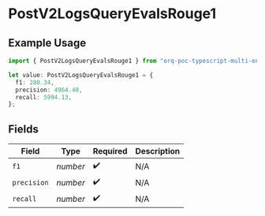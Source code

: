 # PostV2LogsQueryEvalsRouge1

## Example Usage

```typescript
import { PostV2LogsQueryEvalsRouge1 } from "orq-poc-typescript-multi-env-version/models/operations";

let value: PostV2LogsQueryEvalsRouge1 = {
  f1: 280.34,
  precision: 4964.40,
  recall: 5994.13,
};
```

## Fields

| Field              | Type               | Required           | Description        |
| ------------------ | ------------------ | ------------------ | ------------------ |
| `f1`               | *number*           | :heavy_check_mark: | N/A                |
| `precision`        | *number*           | :heavy_check_mark: | N/A                |
| `recall`           | *number*           | :heavy_check_mark: | N/A                |